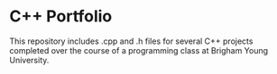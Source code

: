 # C++ Portfolio

This repository includes .cpp and .h files for several C++ projects completed over the course of a programming class at Brigham Young University.
